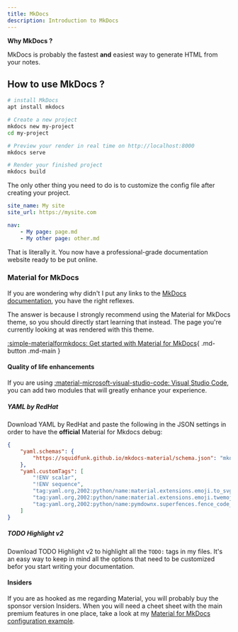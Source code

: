 ```yaml
---
title: MkDocs
description: Introduction to MkDocs
---
```


**Why MkDocs ?**

MkDocs is probably the fastest **and** easiest way to generate HTML from your notes. 

## How to use MkDocs ?

```bash title="How to get a render in seconds"
# install MkDocs
apt install mkdocs

# Create a new project
mkdocs new my-project
cd my-project

# Preview your render in real time on http://localhost:8000
mkdocs serve

# Render your finished project
mkdocs build
```

The only other thing you need to do is to customize the config file after creating your project.

```yml title="mkdocs.yml" linenums="1"
site_name: My site
site_url: https://mysite.com

nav:
    - My page: page.md
    - My other page: other.md
```

That is literally it. You now have a professional-grade documentation website ready to be put online. 

### Material for MkDocs

If you are wondering why didn't I put any links to the [MkDocs documentation](https://www.mkdocs.org/getting-started/), you have the right reflexes. 

The answer is because I strongly recommend using the Material for MkDocs theme, so you should directly start learning that instead.
The page you're currently looking at was rendered with this theme. 

[:simple-materialformkdocs: Get started with Material for MkDocs](https://squidfunk.github.io/mkdocs-material/){ .md-button .md-main }

#### Quality of life enhancements

If you are using [:material-microsoft-visual-studio-code: Visual Studio Code](https://code.visualstudio.com/), you can add two modules that will greatly enhance your experience.

##### YAML by RedHat

Download YAML by RedHat and paste the following in the JSON settings in order to have the **official** Material for Mkdocs debug:

```json
{
    "yaml.schemas": {
        "https://squidfunk.github.io/mkdocs-material/schema.json": "mkdocs.yml"
    },
    "yaml.customTags": [ 
        "!ENV scalar",
        "!ENV sequence",
        "tag:yaml.org,2002:python/name:material.extensions.emoji.to_svg",
        "tag:yaml.org,2002:python/name:material.extensions.emoji.twemoji",
        "tag:yaml.org,2002:python/name:pymdownx.superfences.fence_code_format"
    ]
}
```

##### TODO Highlight v2

Download TODO Highlight v2 to highlight all the `TODO:` tags in my files. It's an easy way to keep in mind all the options that need to be customized befor you start writing your documentation.

#### Insiders

If you are as hooked as me regarding Material, you will probably buy the sponsor version Insiders. 
When you will need a cheet sheet with the main premium features in one place, take a look at my [Material for MkDocs configuration example](https://flaghunter01.github.io/mkdocs-yml/en/guide/useage.html).
